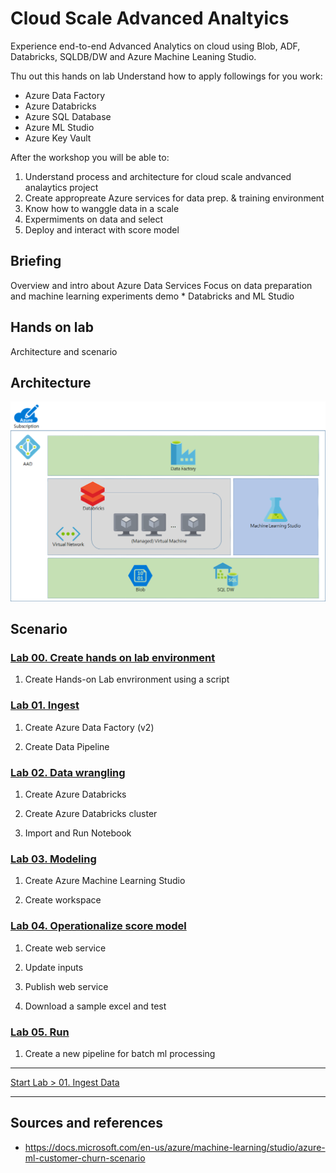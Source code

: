 # Cloud Scale Advanced Analtyics

Experience end-to-end Advanced Analytics on cloud using Blob, ADF, Databricks, SQLDB/DW and Azure Machine Leaning Studio.

Thu out this hands on lab Understand how to apply followings for you work:

* Azure Data Factory
* Azure Databricks
* Azure SQL Database
* Azure ML Studio
* Azure Key Vault

After the workshop you will be able to:

1. Understand process and architecture for cloud scale andvanced analaytics project
1. Create appropreate Azure services for data prep. & training environment
1. Know how to wanggle data in a scale
1. Expermiments on data and select  
1. Deploy and interact with score model

## Briefing

Overview and intro about Azure Data Services
Focus on data preparation and machine learning experiments
demo
	* Databricks and ML Studio

## Hands on lab
Architecture and scenario

## Architecture
![overallarch](./images/arch01.01.png)

## Scenario

### [Lab 00. Create hands on lab environment](https://github.com/xlegend1024/az-cloudscale-adv-analytics/blob/master/00.SetupEnv.md)

1. Create Hands-on Lab envrironment using a script

### [Lab 01. Ingest](https://github.com/xlegend1024/az-cloudscale-adv-analytics/blob/master/01Ingest.md)

1. Create Azure Data Factory (v2)

1. Create Data Pipeline

### [Lab 02. Data wrangling](https://github.com/xlegend1024/az-cloudscale-adv-analytics/blob/master/02DataWrangling.md)

1. Create Azure Databricks

1. Create Azure Databricks cluster

1. Import and Run Notebook

### [Lab 03. Modeling](https://github.com/xlegend1024/az-cloudscale-adv-analytics/blob/master/03Modeling.md)

1. Create Azure Machine Learning Studio

1. Create workspace

### [Lab 04. Operationalize score model](https://github.com/xlegend1024/az-cloudscale-adv-analytics/blob/master/04Operationalization.md)

1. Create web service

1. Update inputs

1. Publish web service

1. Download a sample excel and test

### [Lab 05. Run](https://github.com/xlegend1024/az-cloudscale-adv-analytics/blob/master/05RunMLBatch.md)

1. Create a new pipeline for batch ml processing

---
[Start Lab > 01. Ingest Data](https://github.com/xlegend1024/az-cloudscale-adv-analytics/blob/master/01Ingest.md)

---

## Sources and references
* https://docs.microsoft.com/en-us/azure/machine-learning/studio/azure-ml-customer-churn-scenario